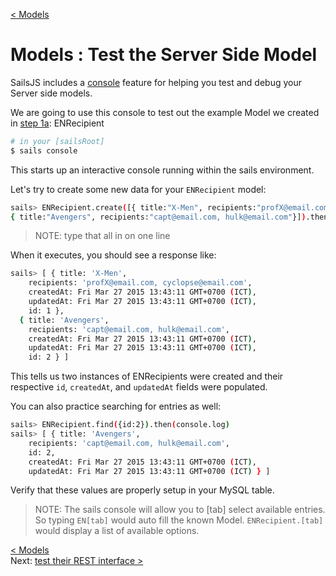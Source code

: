 [< Models](develop_models.md)
# Models : Test the Server Side Model

SailsJS includes a [console](http://sailsjs.org/documentation/reference/command-line-interface/sails-console) feature for helping you test and debug your Server side models.

We are going to use this console to test out the example Model we created in [step 1a](develop_models_01_a_sailsManaged.md):  ENRecipient

```sh
# in your [sailsRoot]
$ sails console
```

This starts up an interactive console running within the sails environment.  

Let's try to create some new data for your `ENRecipient` model:
```sh
sails> ENRecipient.create([{ title:"X-Men", recipients:"profX@email.com, cyclopse@email.com" }, 
{ title:"Avengers", recipients:"capt@email.com, hulk@email.com"}]).then(console.log)
```
> NOTE: type that all in on one line

When it executes, you should see a response like:
```sh
sails> [ { title: 'X-Men',
    recipients: 'profX@email.com, cyclopse@email.com',
    createdAt: Fri Mar 27 2015 13:43:11 GMT+0700 (ICT),
    updatedAt: Fri Mar 27 2015 13:43:11 GMT+0700 (ICT),
    id: 1 },
  { title: 'Avengers',
    recipients: 'capt@email.com, hulk@email.com',
    createdAt: Fri Mar 27 2015 13:43:11 GMT+0700 (ICT),
    updatedAt: Fri Mar 27 2015 13:43:11 GMT+0700 (ICT),
    id: 2 } ]
```

This tells us two instances of ENRecipients were created and their respective `id`, `createdAt`, and `updatedAt` fields were populated.

You can also practice searching for entries as well:
```sh
sails> ENRecipient.find({id:2}).then(console.log)
sails> [ { title: 'Avengers',
    recipients: 'capt@email.com, hulk@email.com',
    id: 2,
    createdAt: Fri Mar 27 2015 13:43:11 GMT+0700 (ICT),
    updatedAt: Fri Mar 27 2015 13:43:11 GMT+0700 (ICT) } ]
```

Verify that these values are properly setup in your MySQL table.

> NOTE:  The sails console will allow you to [tab] select available entries.  So typing `EN[tab]` would auto fill the known Model.  `ENRecipient.[tab]`  would display a list of available options.



[< Models](develop_models.md)     
Next: [test their REST interface >](develop_models_03_testBlueprints.md)